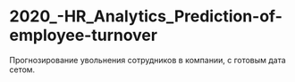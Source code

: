 # 2020_-HR_Analytics_Prediction-of-employee-turnover
Прогнозирование увольнения сотрудников в компании, с готовым дата сетом. 
